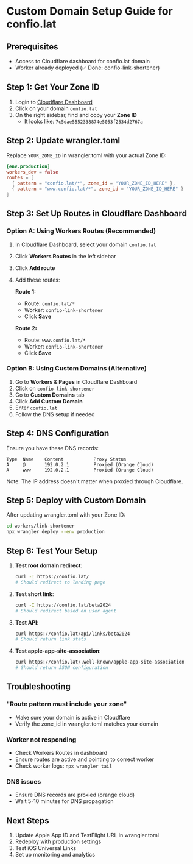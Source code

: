 # Custom Domain Setup Guide for confio.lat

## Prerequisites
- Access to Cloudflare dashboard for confio.lat domain
- Worker already deployed (✅ Done: confio-link-shortener)

## Step 1: Get Your Zone ID

1. Login to [Cloudflare Dashboard](https://dash.cloudflare.com)
2. Click on your domain `confio.lat`
3. On the right sidebar, find and copy your **Zone ID**
   - It looks like: `7c5dae5552338874e5053f2534d2767a`

## Step 2: Update wrangler.toml

Replace `YOUR_ZONE_ID` in wrangler.toml with your actual Zone ID:

```toml
[env.production]
workers_dev = false
routes = [
  { pattern = "confio.lat/*", zone_id = "YOUR_ZONE_ID_HERE" },
  { pattern = "www.confio.lat/*", zone_id = "YOUR_ZONE_ID_HERE" }
]
```

## Step 3: Set Up Routes in Cloudflare Dashboard

### Option A: Using Workers Routes (Recommended)

1. In Cloudflare Dashboard, select your domain `confio.lat`
2. Click **Workers Routes** in the left sidebar
3. Click **Add route**
4. Add these routes:

   **Route 1:**
   - Route: `confio.lat/*`
   - Worker: `confio-link-shortener`
   - Click **Save**

   **Route 2:**
   - Route: `www.confio.lat/*`
   - Worker: `confio-link-shortener`
   - Click **Save**

### Option B: Using Custom Domains (Alternative)

1. Go to **Workers & Pages** in Cloudflare Dashboard
2. Click on `confio-link-shortener`
3. Go to **Custom Domains** tab
4. Click **Add Custom Domain**
5. Enter `confio.lat`
6. Follow the DNS setup if needed

## Step 4: DNS Configuration

Ensure you have these DNS records:

```
Type  Name    Content           Proxy Status
A     @       192.0.2.1         Proxied (Orange Cloud)
A     www     192.0.2.1         Proxied (Orange Cloud)
```

Note: The IP address doesn't matter when proxied through Cloudflare.

## Step 5: Deploy with Custom Domain

After updating wrangler.toml with your Zone ID:

```bash
cd workers/link-shortener
npx wrangler deploy --env production
```

## Step 6: Test Your Setup

1. **Test root domain redirect**:
   ```bash
   curl -I https://confio.lat/
   # Should redirect to landing page
   ```

2. **Test short link**:
   ```bash
   curl -I https://confio.lat/beta2024
   # Should redirect based on user agent
   ```

3. **Test API**:
   ```bash
   curl https://confio.lat/api/links/beta2024
   # Should return link stats
   ```

4. **Test apple-app-site-association**:
   ```bash
   curl https://confio.lat/.well-known/apple-app-site-association
   # Should return JSON configuration
   ```

## Troubleshooting

### "Route pattern must include your zone"
- Make sure your domain is active in Cloudflare
- Verify the zone_id in wrangler.toml matches your domain

### Worker not responding
- Check Workers Routes in dashboard
- Ensure routes are active and pointing to correct worker
- Check worker logs: `npx wrangler tail`

### DNS issues
- Ensure DNS records are proxied (orange cloud)
- Wait 5-10 minutes for DNS propagation

## Next Steps

1. Update Apple App ID and TestFlight URL in wrangler.toml
2. Redeploy with production settings
3. Test iOS Universal Links
4. Set up monitoring and analytics